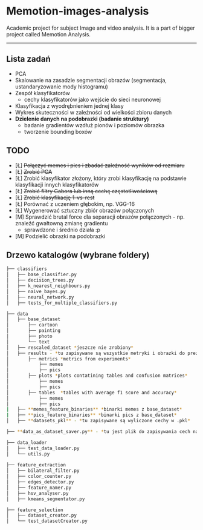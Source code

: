 # Memotion-images-analysis
Academic project for subject Image and video analysis. It is a part of bigger project called Memotion Analysis.

---------------
## Lista zadań

- PCA
- Skalowanie na zasadzie segmentacji obrazów 
  (segmentacja, ustandaryzowanie mody histogramu)
- Zespół klasyfikatorów
    - cechy klasyfikatorów jako wejście do sieci neuronowej
- Klasyfikacja z wyodrębnieniem jednej klasy
- Wykres skuteczności w zależności od wielkości zbioru danych
- **Dzielenie danych na podobrazki (badanie struktury)**
    - badanie gradientów wzdłuż pionów i poziomów obrazka
    - tworzenie bounding boxów

## TODO

- [Ł] ~~Połączyć memes i pics i zbadać zależność wyników od rozmiaru~~
- [Ł] ~~Zrobić PCA~~
- [Ł] Zrobić klasyfikator złożony, który zrobi klasyfikację na podstawie klasyfikacji innych klasyfikatorów
- [Ł] ~~Zrobić filtry Gabora lub inną cechę częstotliwościową~~
- [Ł] ~~Zrobić klasyfikację 1-vs-rest~~
- [Ł] Porównać z uczeniem głębokim, np. VGG-16
- [Ł] Wygenerować sztuczny zbiór obrazów połączonych
- [M] Sprawdzić brutal force dla separacji obrazów połączonych - np. znaleźć gwałtowną zmianę gradientu
    - sprawdzone i średnio działa :p 
- [M] Podzielić obrazki na podobrazki



## Drzewo katalogów (wybrane foldery)
```bash
├── classifiers   
│   ├── base_classifier.py  
│   ├── decision_trees.py  
│   ├── k_nearest_neighbours.py  
│   ├── naive_bayes.py  
│   ├── neural_network.py  
│   ├── tests_for_multiple_classifiers.py  

├── data  
│   ├── base_dataset
│       ├── cartoon      
│       ├── painting  
│       ├── photo    
│       └── text  
│   ├── rescaled_dataset *jeszcze nie zrobiony*
│   ├── results - *tu zapisywane są wszystkie metryki i obrazki do prezki*
│       ├── metrics *metrics from experiments*
│           ├── memes    
│           ├── pics       
│       ├── plots *plots contatining tables and confusion matrices*
│           ├── memes      
│           ├── pics    
│       ├── tables  *tables with average f1 score and accuracy*
│           ├── memes      
│           ├── pics  
|   ├── **memes_feature_binaries** *binarki memes z base_dataset*
|   ├── **pics_feature_binaries** *binarki pics z base_dataset*
│   ├── **datasets_pkl** - *tu zapisywane są wyliczone cechy w .pkl*

├── **data_as_dataset_saver.py** - *tu jest plik do zapisywania cech na brudno (mma)*  

├── data_loader  
│   ├── test_data_loader.py  
│   └── utils.py   
  
├── feature_extraction  
│   ├── bilateral_filter.py  
│   ├── color_counter.py  
│   ├── edges_detector.py  
│   ├── feature_namer.py  
│   ├── hsv_analyser.py  
│   ├── kmeans_segmentator.py  

├── feature_selection  
│   ├── dataset_creator.py  
│   └── test_datasetCreator.py  
```